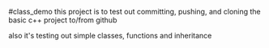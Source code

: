 #class_demo
this project is to test out committing, pushing, and cloning the basic c++ project to/from github

also it's testing out simple classes, functions and inheritance

